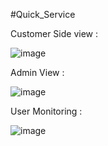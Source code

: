 #Quick_Service

Customer Side view : 

![image](https://user-images.githubusercontent.com/50092905/177193290-06d45470-9308-4450-a62a-65ff0e44e54a.png)


Admin View :

![image](https://user-images.githubusercontent.com/50092905/177195137-e476f16a-da22-44fc-bc6a-230591e9609c.png)


User Monitoring :

![image](https://user-images.githubusercontent.com/50092905/177195680-601c2d77-02dd-4b9e-9fa8-69886a733da0.png)

